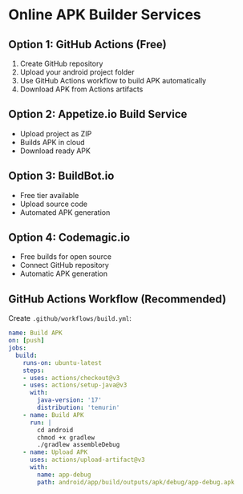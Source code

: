 # Online APK Builder Services

## Option 1: GitHub Actions (Free)
1. Create GitHub repository
2. Upload your android project folder
3. Use GitHub Actions workflow to build APK automatically
4. Download APK from Actions artifacts

## Option 2: Appetize.io Build Service
- Upload project as ZIP
- Builds APK in cloud
- Download ready APK

## Option 3: BuildBot.io
- Free tier available
- Upload source code
- Automated APK generation

## Option 4: Codemagic.io
- Free builds for open source
- Connect GitHub repository
- Automatic APK generation

## GitHub Actions Workflow (Recommended)
Create `.github/workflows/build.yml`:

```yaml
name: Build APK
on: [push]
jobs:
  build:
    runs-on: ubuntu-latest
    steps:
    - uses: actions/checkout@v3
    - uses: actions/setup-java@v3
      with:
        java-version: '17'
        distribution: 'temurin'
    - name: Build APK
      run: |
        cd android
        chmod +x gradlew
        ./gradlew assembleDebug
    - name: Upload APK
      uses: actions/upload-artifact@v3
      with:
        name: app-debug
        path: android/app/build/outputs/apk/debug/app-debug.apk
```
